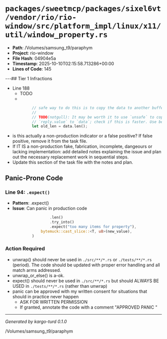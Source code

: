 # `packages/sweetmcp/packages/sixel6vt/vendor/rio/rio-window/src/platform_impl/linux/x11/util/window_property.rs`

- **Path**: /Volumes/samsung_t9/paraphym
- **Project**: rio-window
- **File Hash**: 04904e5a  
- **Timestamp**: 2025-10-10T02:15:58.713286+00:00  
- **Lines of Code**: 145

---## Tier 1 Infractions 


- Line 188
  - TODO
  - 

```rust
            // safe way to do this is to copy the data to another buffer and then append.
            //
            // TODO(notgull): It may be worth it to use `unsafe` to copy directly from
            // `reply.value` to `data`; check if this is faster. Use benchmarks!
            let old_len = data.len();
```

- is this actually a non-production indicator or a false positive? If false positive, remove it from the task file.
- If IT IS a non-production fake, fabrication, incomplete, dangeours or lacking implementation: add detailed notes explaining the issue and plan out the necessary replacement work in sequential steps. 
- Update this section of the task file with the notes and plan.

## Panic-Prone Code


### Line 94: `.expect()`

- **Pattern**: .expect()
- **Issue**: Can panic in production code

```rust
                    .len()
                    .try_into()
                    .expect("too many items for property"),
                bytemuck::cast_slice::<T, u8>(new_value),
            )
```

### Action Required

- unwrap() should never be used in `./src/**/*.rs` or `./tests/**/*.rs` (period). The code should be updated with proper error handling and all match arms addressed.
- unwrap_or_else() is a-ok. 
- expect() should never be used in `./src/**/*.rs` but should ALWAYS BE USED in `./tests/**/*.rs` (rather than unwrap)
- panic can be approved with my written consent for situations that should in practice never happen  
  - ASK FOR WRITTEN PERMISSION
  - If granted, annotate the code with a comment "APPROVED PANIC "

---

*Generated by kargo-turd 0.1.0*

/Volumes/samsung_t9/paraphym